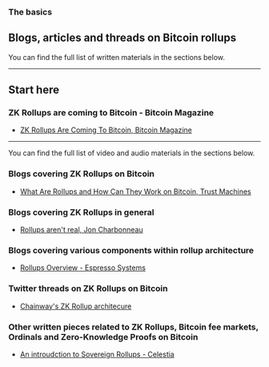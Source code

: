 ### The basics

## Blogs, articles and threads on Bitcoin rollups

You can find the full list of written materials in the sections below.

---

## Start here

### ZK Rollups are coming to Bitcoin - Bitcoin Magazine

- [ZK Rollups Are Coming To Bitcoin, Bitcoin Magazine](https://bitcoinmagazine.com/technical/zk-rollups-are-coming-to-bitcoin-heres-all-you-need-to-know#)

---

You can find the full list of video and audio materials in the sections below.

### Blogs covering ZK Rollups on Bitcoin

- [What Are Rollups and How Can They Work on Bitcoin, Trust Machines](https://trustmachines.co/learn/what-are-rollups-and-how-can-they-work-on-bitcoin/)

### Blogs covering ZK Rollups in general

- [Rollups aren't real, Jon Charbonneau](https://joncharbonneau.substack.com/p/rollups-arent-real#)

### Blogs covering various components within rollup architecture

- [Rollups Overview - Espresso Systems](https://hackmd.io/@EspressoSystems/EspressoSequencer#A-Rollups-Overview)

### Twitter threads on ZK Rollups on Bitcoin

- [Chainway's ZK Rollup architecure](https://twitter.com/chainway_xyz/status/1709999314238329048)

### Other written pieces related to ZK Rollups, Bitcoin fee markets, Ordinals and Zero-Knowledge Proofs on Bitcoin

- [An introudction to Sovereign Rollups - Celestia](https://celestia.org/learn/sovereign-rollups/an-introduction/)
